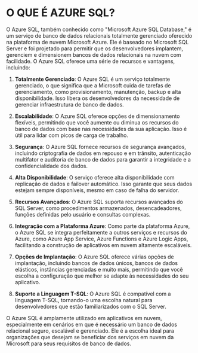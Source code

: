 # O QUE É AZURE SQL?
O Azure SQL, também conhecido como "Microsoft Azure SQL Database," é um serviço de banco de dados relacionais totalmente gerenciado oferecido na plataforma de nuvem Microsoft Azure. Ele é baseado no Microsoft SQL Server e foi projetado para permitir que os desenvolvedores implantem, gerenciem e dimensionem bancos de dados relacionais na nuvem com facilidade. O Azure SQL oferece uma série de recursos e vantagens, incluindo:

1. **Totalmente Gerenciado**: O Azure SQL é um serviço totalmente gerenciado, o que significa que a Microsoft cuida de tarefas de gerenciamento, como provisionamento, manutenção, backup e alta disponibilidade. Isso libera os desenvolvedores da necessidade de gerenciar infraestrutura de banco de dados.

2. **Escalabilidade**: O Azure SQL oferece opções de dimensionamento flexíveis, permitindo que você aumente ou diminua os recursos do banco de dados com base nas necessidades da sua aplicação. Isso é útil para lidar com picos de carga de trabalho.

3. **Segurança**: O Azure SQL fornece recursos de segurança avançados, incluindo criptografia de dados em repouso e em trânsito, autenticação multifator e auditoria de banco de dados para garantir a integridade e a confidencialidade dos dados.

4. **Alta Disponibilidade**: O serviço oferece alta disponibilidade com replicação de dados e failover automático. Isso garante que seus dados estejam sempre disponíveis, mesmo em caso de falha do servidor.

5. **Recursos Avançados**: O Azure SQL suporta recursos avançados do SQL Server, como procedimentos armazenados, desencadeadores, funções definidas pelo usuário e consultas complexas.

6. **Integração com a Plataforma Azure**: Como parte da plataforma Azure, o Azure SQL se integra perfeitamente a outros serviços e recursos do Azure, como Azure App Service, Azure Functions e Azure Logic Apps, facilitando a construção de aplicativos em nuvem altamente escaláveis.

7. **Opções de Implantação**: O Azure SQL oferece várias opções de implantação, incluindo bancos de dados únicos, bancos de dados elásticos, instâncias gerenciadas e muito mais, permitindo que você escolha a configuração que melhor se adapte às necessidades do seu aplicativo.

8. **Suporte a Linguagem T-SQL**: O Azure SQL é compatível com a linguagem T-SQL, tornando-o uma escolha natural para desenvolvedores que estão familiarizados com o SQL Server.

O Azure SQL é amplamente utilizado em aplicativos em nuvem, especialmente em cenários em que é necessário um banco de dados relacional seguro, escalável e gerenciado. Ele é a escolha ideal para organizações que desejam se beneficiar dos serviços em nuvem da Microsoft para seus requisitos de banco de dados.